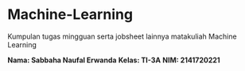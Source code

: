# Machine-Learning
Kumpulan tugas mingguan serta jobsheet lainnya matakuliah Machine Learning

**Nama: Sabbaha Naufal Erwanda** 
**Kelas: TI-3A**
**NIM: 2141720221**
